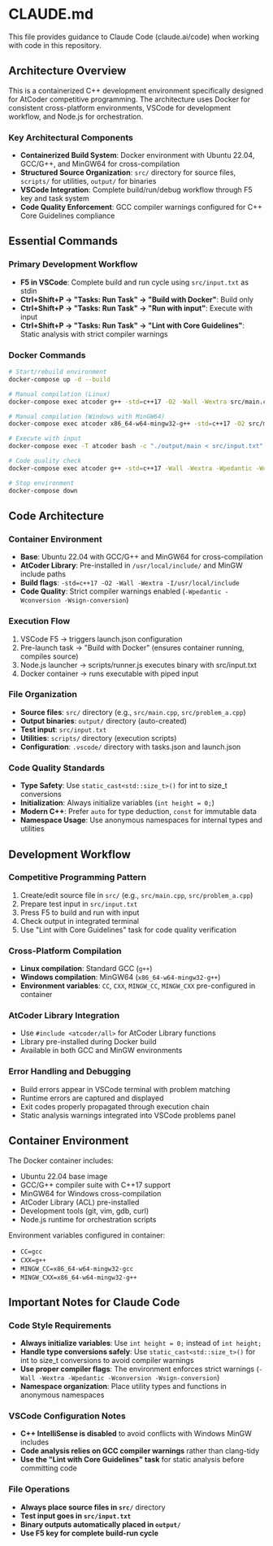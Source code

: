 # CLAUDE.md

This file provides guidance to Claude Code (claude.ai/code) when working with code in this repository.

## Architecture Overview

This is a containerized C++ development environment specifically designed for AtCoder competitive programming. The architecture uses Docker for consistent cross-platform environments, VSCode for development workflow, and Node.js for orchestration.

### Key Architectural Components
- **Containerized Build System**: Docker environment with Ubuntu 22.04, GCC/G++, and MinGW64 for cross-compilation
- **Structured Source Organization**: `src/` directory for source files, `scripts/` for utilities, `output/` for binaries
- **VSCode Integration**: Complete build/run/debug workflow through F5 key and task system
- **Code Quality Enforcement**: GCC compiler warnings configured for C++ Core Guidelines compliance

## Essential Commands

### Primary Development Workflow
- **F5 in VSCode**: Complete build and run cycle using `src/input.txt` as stdin
- **Ctrl+Shift+P → "Tasks: Run Task" → "Build with Docker"**: Build only
- **Ctrl+Shift+P → "Tasks: Run Task" → "Run with input"**: Execute with input
- **Ctrl+Shift+P → "Tasks: Run Task" → "Lint with Core Guidelines"**: Static analysis with strict compiler warnings

### Docker Commands
```bash
# Start/rebuild environment
docker-compose up -d --build

# Manual compilation (Linux)
docker-compose exec atcoder g++ -std=c++17 -O2 -Wall -Wextra src/main.cpp -o output/main

# Manual compilation (Windows with MinGW64)  
docker-compose exec atcoder x86_64-w64-mingw32-g++ -std=c++17 -O2 src/main.cpp -o output/main.exe

# Execute with input
docker-compose exec -T atcoder bash -c "./output/main < src/input.txt"

# Code quality check
docker-compose exec atcoder g++ -std=c++17 -Wall -Wextra -Wpedantic -Wconversion -Wsign-conversion -fsyntax-only src/main.cpp

# Stop environment
docker-compose down
```

## Code Architecture

### Container Environment
- **Base**: Ubuntu 22.04 with GCC/G++ and MinGW64 for cross-compilation
- **AtCoder Library**: Pre-installed in `/usr/local/include/` and MinGW include paths
- **Build flags**: `-std=c++17 -O2 -Wall -Wextra -I/usr/local/include`
- **Code Quality**: Strict compiler warnings enabled (`-Wpedantic -Wconversion -Wsign-conversion`)

### Execution Flow
1. VSCode F5 → triggers launch.json configuration
2. Pre-launch task → "Build with Docker" (ensures container running, compiles source)
3. Node.js launcher → scripts/runner.js executes binary with src/input.txt
4. Docker container → runs executable with piped input

### File Organization
- **Source files**: `src/` directory (e.g., `src/main.cpp`, `src/problem_a.cpp`)
- **Output binaries**: `output/` directory (auto-created)
- **Test input**: `src/input.txt`
- **Utilities**: `scripts/` directory (execution scripts)
- **Configuration**: `.vscode/` directory with tasks.json and launch.json

### Code Quality Standards
- **Type Safety**: Use `static_cast<std::size_t>()` for int to size_t conversions
- **Initialization**: Always initialize variables (`int height = 0;`)
- **Modern C++**: Prefer `auto` for type deduction, `const` for immutable data
- **Namespace Usage**: Use anonymous namespaces for internal types and utilities

## Development Workflow

### Competitive Programming Pattern
1. Create/edit source file in `src/` (e.g., `src/main.cpp`, `src/problem_a.cpp`)
2. Prepare test input in `src/input.txt`
3. Press F5 to build and run with input
4. Check output in integrated terminal
5. Use "Lint with Core Guidelines" task for code quality verification

### Cross-Platform Compilation
- **Linux compilation**: Standard GCC (`g++`)
- **Windows compilation**: MinGW64 (`x86_64-w64-mingw32-g++`)
- **Environment variables**: `CC`, `CXX`, `MINGW_CC`, `MINGW_CXX` pre-configured in container

### AtCoder Library Integration
- Use `#include <atcoder/all>` for AtCoder Library functions
- Library pre-installed during Docker build
- Available in both GCC and MinGW environments

### Error Handling and Debugging
- Build errors appear in VSCode terminal with problem matching
- Runtime errors are captured and displayed
- Exit codes properly propagated through execution chain
- Static analysis warnings integrated into VSCode problems panel

## Container Environment

The Docker container includes:
- Ubuntu 22.04 base image
- GCC/G++ compiler suite with C++17 support
- MinGW64 for Windows cross-compilation
- AtCoder Library (ACL) pre-installed
- Development tools (git, vim, gdb, curl)
- Node.js runtime for orchestration scripts

Environment variables configured in container:
- `CC=gcc`
- `CXX=g++` 
- `MINGW_CC=x86_64-w64-mingw32-gcc`
- `MINGW_CXX=x86_64-w64-mingw32-g++`

## Important Notes for Claude Code

### Code Style Requirements
- **Always initialize variables**: Use `int height = 0;` instead of `int height;`
- **Handle type conversions safely**: Use `static_cast<std::size_t>()` for int to size_t conversions to avoid compiler warnings
- **Use proper compiler flags**: The environment enforces strict warnings (`-Wall -Wextra -Wpedantic -Wconversion -Wsign-conversion`)
- **Namespace organization**: Place utility types and functions in anonymous namespaces

### VSCode Configuration Notes
- **C++ IntelliSense is disabled** to avoid conflicts with Windows MinGW includes
- **Code analysis relies on GCC compiler warnings** rather than clang-tidy
- **Use the "Lint with Core Guidelines" task** for static analysis before committing code

### File Operations
- **Always place source files in `src/`** directory
- **Test input goes in `src/input.txt`**
- **Binary outputs automatically placed in `output/`**
- **Use F5 key for complete build-run cycle**